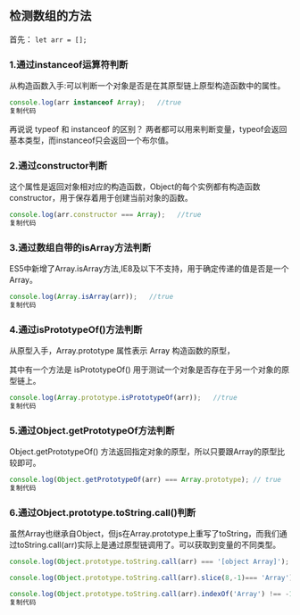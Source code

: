 ## 检测数组的方法

首先： `let arr = [];`

### 1.通过instanceof运算符判断

从构造函数入手:可以判断一个对象是否是在其原型链上原型构造函数中的属性。

```js
console.log(arr instanceof Array);   //true
复制代码
```

再说说 typeof 和 instanceof 的区别？ 两者都可以用来判断变量，typeof会返回基本类型，而instanceof只会返回一个布尔值。

### 2.通过constructor判断

这个属性是返回对象相对应的构造函数，Object的每个实例都有构造函数 constructor，用于保存着用于创建当前对象的函数。

```js
console.log(arr.constructor === Array);   //true
复制代码
```

### 3.通过数组自带的isArray方法判断

ES5中新增了Array.isArray方法,IE8及以下不支持，用于确定传递的值是否是一个 Array。

```js
console.log(Array.isArray(arr));   //true
复制代码
```

### 4.通过isPrototypeOf()方法判断

从原型入手，Array.prototype  属性表示 Array 构造函数的原型，

其中有一个方法是 isPrototypeOf() 用于测试一个对象是否存在于另一个对象的原型链上。

```js
console.log(Array.prototype.isPrototypeOf(arr));   //true
复制代码
```

### 5.通过Object.getPrototypeOf方法判断

Object.getPrototypeOf() 方法返回指定对象的原型，所以只要跟Array的原型比较即可。

```js
console.log(Object.getPrototypeOf(arr) === Array.prototype); // true
复制代码
```

### 6.通过Object.prototype.toString.call()判断

虽然Array也继承自Object，但js在Array.prototype上重写了toString，而我们通过toString.call(arr)实际上是通过原型链调用了。可以获取到变量的不同类型。

```js
console.log(Object.prototype.toString.call(arr) === '[object Array]');   //true

console.log(Object.prototype.toString.call(arr).slice(8,-1)=== 'Array');   //true

console.log(Object.prototype.toString.call(arr).indexOf('Array') !== -1);    //true
复制代码
```
